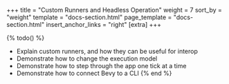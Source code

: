 +++
title = "Custom Runners and Headless Operation"
weight = 7
sort_by = "weight"
template = "docs-section.html"
page_template = "docs-section.html"
insert_anchor_links = "right"
[extra]
+++

{% todo() %}

* Explain custom runners, and how they can be useful for interop
* Demonstrate how to change the execution model
* Demonstrate how to step through the app one tick at a time
* Demonstrate how to connect Bevy to a CLI
{% end %}
